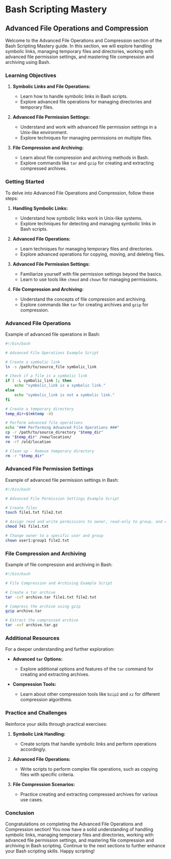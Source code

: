 # Bash Scripting Mastery

## Advanced File Operations and Compression

Welcome to the Advanced File Operations and Compression section of the Bash Scripting Mastery guide. In this section, we will explore handling symbolic links, managing temporary files and directories, working with advanced file permission settings, and mastering file compression and archiving using Bash.

### Learning Objectives

1. **Symbolic Links and File Operations:**
    - Learn how to handle symbolic links in Bash scripts.
    - Explore advanced file operations for managing directories and temporary files.

2. **Advanced File Permission Settings:**
    - Understand and work with advanced file permission settings in a Unix-like environment.
    - Explore techniques for managing permissions on multiple files.

3. **File Compression and Archiving:**
    - Learn about file compression and archiving methods in Bash.
    - Explore commands like `tar` and `gzip` for creating and extracting compressed archives.

### Getting Started

To delve into Advanced File Operations and Compression, follow these steps:

1. **Handling Symbolic Links:**
    - Understand how symbolic links work in Unix-like systems.
    - Explore techniques for detecting and managing symbolic links in Bash scripts.

2. **Advanced File Operations:**
    - Learn techniques for managing temporary files and directories.
    - Explore advanced operations for copying, moving, and deleting files.

3. **Advanced File Permission Settings:**
    - Familiarize yourself with file permission settings beyond the basics.
    - Learn to use tools like `chmod` and `chown` for managing permissions.

4. **File Compression and Archiving:**
    - Understand the concepts of file compression and archiving.
    - Explore commands like `tar` for creating archives and `gzip` for compression.

### Advanced File Operations

Example of advanced file operations in Bash:

```bash
#!/bin/bash

# Advanced File Operations Example Script

# Create a symbolic link
ln -s /path/to/source_file symbolic_link

# Check if a file is a symbolic link
if [ -L symbolic_link ]; then
    echo "symbolic_link is a symbolic link."
else
    echo "symbolic_link is not a symbolic link."
fi

# Create a temporary directory
temp_dir=$(mktemp -d)

# Perform advanced file operations
echo "### Performing Advanced File Operations ###"
cp -r /path/to/source_directory "$temp_dir"
mv "$temp_dir" /new/location/
rm -rf /old/location

# Clean up - Remove temporary directory
rm -r "$temp_dir"
```

### Advanced File Permission Settings

Example of advanced file permission settings in Bash:

```bash
#!/bin/bash

# Advanced File Permission Settings Example Script

# Create files
touch file1.txt file2.txt

# Assign read and write permissions to owner, read-only to group, and execute to others
chmod 741 file1.txt

# Change owner to a specific user and group
chown user1:group1 file2.txt
```

### File Compression and Archiving

Example of file compression and archiving in Bash:

```bash
#!/bin/bash

# File Compression and Archiving Example Script

# Create a tar archive
tar -cvf archive.tar file1.txt file2.txt

# Compress the archive using gzip
gzip archive.tar

# Extract the compressed archive
tar -xvf archive.tar.gz
```

### Additional Resources

For a deeper understanding and further exploration:

- **Advanced `tar` Options:**
    - Explore additional options and features of the `tar` command for creating and extracting archives.

- **Compression Tools:**
    - Learn about other compression tools like `bzip2` and `xz` for different compression algorithms.

### Practice and Challenges

Reinforce your skills through practical exercises:

1. **Symbolic Link Handling:**
    - Create scripts that handle symbolic links and perform operations accordingly.

2. **Advanced File Operations:**
    - Write scripts to perform complex file operations, such as copying files with specific criteria.

3. **File Compression Scenarios:**
    - Practice creating and extracting compressed archives for various use cases.

### Conclusion

Congratulations on completing the Advanced File Operations and Compression section! You now have a solid understanding of handling symbolic links, managing temporary files and directories, working with advanced file permission settings, and mastering file compression and archiving in Bash scripting. Continue to the next sections to further enhance your Bash scripting skills. Happy scripting!